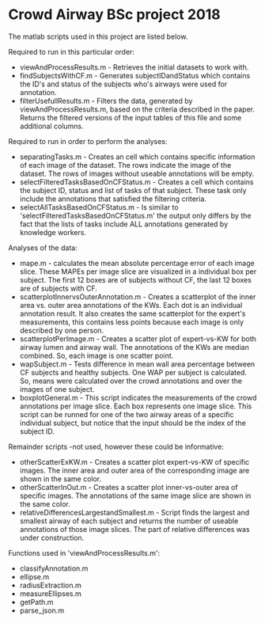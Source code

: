 # Crowd Airway BSc project 2018

The matlab scripts used in this project are listed below.

Required to run in this particular order: 
* viewAndProcessResults.m - Retrieves the initial datasets to work with. 
* findSubjectsWithCF.m - Generates subjectIDandStatus which contains the ID's and status of the subjects who's airways were used for annotation.
* filterUsefullResults.m - Filters the data, generated by viewAndProcessResults.m, based on the criteria described in the paper. Returns the filtered versions of the input tables of this file and some additional columns.

Required to run in order to perform the analyses:
* separatingTasks.m - Creates an cell which contains specific information of each image of the dataset. The rows indicate the image of the dataset. The rows of images without useable annotations will be empty.
* selectFilteredTasksBasedOnCFStatus.m - Creates a cell which contains the subject ID, status and list of tasks of that subject. These task only include the annotations that satisfied the filtering criteria. 
* selectAllTasksBasedOnCFStatus.m - Is similar to 'selectFilteredTasksBasedOnCFStatus.m' the output only differs by the fact that the lists of tasks include ALL annotations generated by knowledge workers. 

Analyses of the data:
* mape.m - calculates the mean absolute percentage error of each image slice. These MAPEs per image slice are visualized in a individual box per subject. The first 12 boxes are of subjects without CF, the last 12 boxes are of subjects with CF.
* scatterplotInnervsOuterAnnotation.m - Creates a scatterplot of the inner area vs. outer area annotations of the KWs. Each dot is an individual annotation result. It also creates the same scatterplot for the expert's measurements, this contains less points because each image is only described by one person.  
* scatterplotPerImage.m - Creates a scatter plot of expert-vs-KW for both airway lumen and airway wall. The annotations of the KWs are median combined. So, each image is one scatter point. 
* wapSubject.m - Tests difference in mean wall area percentage between CF subjects and healthy subjects. One WAP per subject is calculated. So, means were calculated over the crowd annotations and over the images of one subject.   
* boxplotGeneral.m - This script indicates the measurements of the crowd annotations per image slice. Each box represents one image slice. This script can be runned for one of the two airway areas of a specific individual subject, but notice that the input should be the index of the subject ID.  

Remainder scripts -not used, however these could be informative:
* otherScatterExKW.m - Creates a scatter plot expert-vs-KW of specific images. The inner area and outer area of the corresponding image are shown in the same color. 
* otherScatterInOut.m - Creates a scatter plot inner-vs-outer area of specific images. The annotations of the same image slice are shown in the same color.
* relativeDifferencesLargestandSmallest.m - Script finds the largest and smallest airway of each subject and returns the number of useable annotations of those image slices. The part of relative differences was under construction.

Functions used in 'viewAndProcessResults.m': 
* classifyAnnotation.m 
* ellipse.m
* radiusExtraction.m
* measureEllipses.m
* getPath.m 
* parse_json.m 